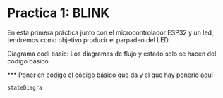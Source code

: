 # Practica 1: BLINK 
En esta primera práctica junto con el microcontrolador ESP32 y un led, tendremos como objetivo producir el parpadeo del LED.

Diagrama codi basic:
Los diagramas de flujo y estado solo se hacen del código básico

*** Poner en código el código básico que da y el que hay ponerlo aquí

```mermaid
stateDiagra
```
